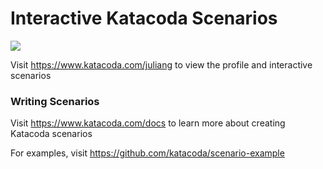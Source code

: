 # Interactive Katacoda Scenarios

[![](http://shields.katacoda.com/katacoda/juliang/count.svg)](https://www.katacoda.com/juliang "Get your profile on Katacoda.com")

Visit https://www.katacoda.com/juliang to view the profile and interactive scenarios

### Writing Scenarios
Visit https://www.katacoda.com/docs to learn more about creating Katacoda scenarios

For examples, visit https://github.com/katacoda/scenario-example
